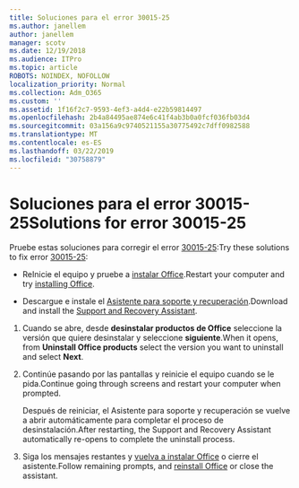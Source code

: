 ```yaml
---
title: Soluciones para el error 30015-25
ms.author: janellem
author: janellem
manager: scotv
ms.date: 12/19/2018
ms.audience: ITPro
ms.topic: article
ROBOTS: NOINDEX, NOFOLLOW
localization_priority: Normal
ms.collection: Adm_O365
ms.custom: ''
ms.assetid: 1f16f2c7-9593-4ef3-a4d4-e22b59814497
ms.openlocfilehash: 2b4a84495ae874e6c41f4ab3b0a0fcf036fb03d4
ms.sourcegitcommit: 03a156a9c9740521155a30775492c7dff0982588
ms.translationtype: MT
ms.contentlocale: es-ES
ms.lasthandoff: 03/22/2019
ms.locfileid: "30758879"
---
```

# <a name="solutions-for-error-30015-25"></a><span data-ttu-id="9f4d1-102">Soluciones para el error 30015-25</span><span class="sxs-lookup"><span data-stu-id="9f4d1-102">Solutions for error 30015-25</span></span>

<span data-ttu-id="9f4d1-103">Pruebe estas soluciones para corregir el error [30015-25](https://support.office.com/article/d5df89a9-0507-4b4c-92f9-22f457e630aa?wt.mc_id=Alchemy_ClientDIA):</span><span class="sxs-lookup"><span data-stu-id="9f4d1-103">Try these solutions to fix error [30015-25](https://support.office.com/article/d5df89a9-0507-4b4c-92f9-22f457e630aa?wt.mc_id=Alchemy_ClientDIA):</span></span>
  
- <span data-ttu-id="9f4d1-104">ReInicie el equipo y pruebe a [instalar Office](https://portal.office.com/OLS/MySoftware.aspx).</span><span class="sxs-lookup"><span data-stu-id="9f4d1-104">Restart your computer and try [installing Office](https://portal.office.com/OLS/MySoftware.aspx).</span></span>
    
- <span data-ttu-id="9f4d1-105">Descargue e instale el [Asistente para soporte y recuperación](https://aka.ms/SARA-OfficeUninstall-Alchemy).</span><span class="sxs-lookup"><span data-stu-id="9f4d1-105">Download and install the [Support and Recovery Assistant](https://aka.ms/SARA-OfficeUninstall-Alchemy).</span></span>
    
1. <span data-ttu-id="9f4d1-106">Cuando se abre, desde **desinstalar productos de Office** seleccione la versión que quiere desinstalar y seleccione **siguiente**.</span><span class="sxs-lookup"><span data-stu-id="9f4d1-106">When it opens, from **Uninstall Office products** select the version you want to uninstall and select **Next**.</span></span> 
    
2. <span data-ttu-id="9f4d1-107">Continúe pasando por las pantallas y reinicie el equipo cuando se le pida.</span><span class="sxs-lookup"><span data-stu-id="9f4d1-107">Continue going through screens and restart your computer when prompted.</span></span>
    
    <span data-ttu-id="9f4d1-108">Después de reiniciar, el Asistente para soporte y recuperación se vuelve a abrir automáticamente para completar el proceso de desinstalación.</span><span class="sxs-lookup"><span data-stu-id="9f4d1-108">After restarting, the Support and Recovery Assistant automatically re-opens to complete the uninstall process.</span></span>
    
3. <span data-ttu-id="9f4d1-109">Siga los mensajes restantes y [vuelva a instalar Office](https://portal.office.com/OLS/MySoftware.aspx) o cierre el asistente.</span><span class="sxs-lookup"><span data-stu-id="9f4d1-109">Follow remaining prompts, and [reinstall Office](https://portal.office.com/OLS/MySoftware.aspx) or close the assistant.</span></span> 
    

